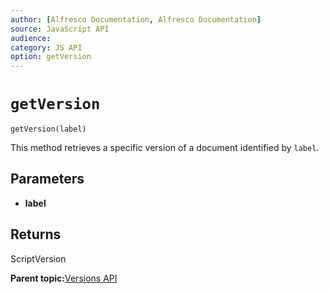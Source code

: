 ```yaml
---
author: [Alfresco Documentation, Alfresco Documentation]
source: JavaScript API
audience: 
category: JS API
option: getVersion
---
```


# `getVersion`

`getVersion(label)`

This method retrieves a specific version of a document identified by `label`.

## Parameters

-   **label**

## Returns

ScriptVersion

**Parent topic:**[Versions API](../references/API-JS-Versions.md)

